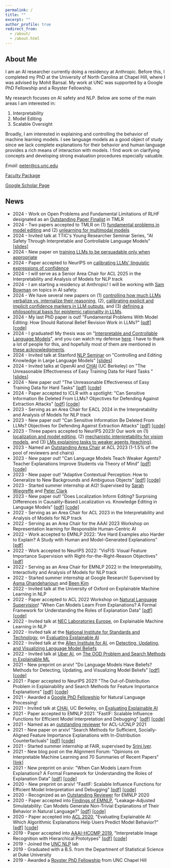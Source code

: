 ```yaml
---
permalink: /
title: ""
excerpt: ""
author_profile: true
redirect_from: 
  - /about/
  - /about.html
---
```


<!---
<p align="center">
  <img src="https://github.com/peterbhase/peterbhase.github.io/blob/master/images/s2.jpg?raw=True" alt="Photo" style="width: 300px;"/> 
</p>
-->

## About Me

I am an AI researcher currently doing a residency at Anthropic. Before this, I completed my PhD at the University of North Carolina at Chapel Hill, where I was advised by Mohit Bansal. My work at UNC was supported by a Google PhD Fellowship and a Royster Fellowship.

My research focuses on AI safety and NLP. Below are some of the main areas I am interested in:
1. Interpretability
2. Model Editing
3. Scalable Oversight

Broadly, I am interested in explaining and controlling the behavior of machine learning models. I see language models as a good object of study since we lack complete explanations for their behavior and human language provides a rich means of interaction with models. I find work on clarifying concepts and developing strong evaluation procedures especially valuable.

*Email:* peter@cs.unc.edu

[Faculty Package](https://peterbhase.github.io/files/faculty_package.pdf)

[Google Scholar Page](https://scholar.google.com/citations?user=FO90FgMAAAAJ&hl=en)

## News
* 2024 - Work on Open Problems and Fundamental Limitations of RLHF designated as an [Outstanding Paper Finalist](https://x.com/TmlrOrg/status/1869867719937401064) in TMLR
* 2024 - Two papers accepted to TMLR on (1) [fundamental problems in model editing](https://arxiv.org/pdf/2406.19354) and (2) [unlearning for multimodal models](https://openreview.net/pdf?id=YcnjgKbZQS)
* 2024 - Invited talk at TTIC's Young Researcher Seminar Series, "AI Safety Through Interpretable and Controllable Language Models" [[slides]](https://peterbhase.github.io/files/TTIC-talk.pdf)
* 2024 - New paper on [training LLMs to be persuadable only when appropriate](https://arxiv.org/pdf/2410.14596)
* 2024 - Paper accepted to NeurIPS on [calibrating LLMs' linguistic expressions of confidence](https://arxiv.org/pdf/2405.21028)
* 2024 - I will serve as a Senior Area Chair for ACL 2025 in the Interpretability and Analysis of Models for NLP track  
* 2024 - I am starting a residency at Anthropic! I will be working with [Sam Bowman](https://cims.nyu.edu/~sbowman/) on topics in AI safety. 
* 2024 - We have several new papers on (1) [controlling how much LLMs verbalize vs. internalize their reasoning](https://arxiv.org/pdf/2407.14414), (2), [calibrating explicit and implicit confidence markers in LLM outputs](https://arxiv.org/pdf/2405.21028), and (3) [defining a philosophical basis for epistemic rationality in LLMs](https://arxiv.org/pdf/2406.03442). 
* 2024 - My last PhD paper is out! "Fundamental Problems With Model Editing: How Should Rational Belief Revision Work in LLMs?" [[pdf]](https://arxiv.org/pdf/2406.19354) [[code]](https://github.com/peterbhase/LLM-belief-revision)
* 2024 - I graduated! My thesis was on "[Interpretable and Controllable Language Models](https://peterbhase.github.io/files/hase_thesis.pdf)", and you can watch my defense [here](https://www.youtube.com/watch?v=e0kIoAMqAEg&feature=youtu.be). I have to thank a lot of people for this, and hopefully most of them are mentioned in [these acknowledgments](https://peterbhase.github.io/files/hase_thesis.pdf#page=3). 
* 2024 - Invited talk at Stanford [NLP Seminar](https://nlp.stanford.edu/seminar/) on "Controlling and Editing Knowledge in Large Language Models" [[slides]](https://peterbhase.github.io/files/Stanford_Talk.pdf)  
* 2024 - Invited talks at OpenAI and [CHAI](https://humancompatible.ai/) (UC Berkeley) on "The Unreasonable Effectiveness of Easy Training Data for Hard Tasks
" [[slides]](https://peterbhase.github.io/files/CHAI_Presentation.pdf)  
* 2024 - New paper out! "The Unreasonable Effectiveness of Easy Training Data for Hard Tasks" [[pdf]](https://arxiv.org/pdf/2401.06751.pdf) [[code]](https://github.com/allenai/easy-to-hard-generalization)
* 2024 - Paper accepted to ICLR with a spotlight: "Can Sensitive Information Be Deleted From LLMs? Objectives for Defending Against Extraction Attacks" [[pdf]](https://arxiv.org/pdf/2309.17410.pdf) [[code]](https://github.com/Vaidehi99/InfoDeletionAttacks)  
* 2023 - Serving as an Area Chair for EACL 2024 in the Interpretability and Analysis of Models for NLP track 
* 2023 - New paper out! "Can Sensitive Information Be Deleted From LLMs? Objectives for Defending Against Extraction Attacks" [[pdf]](https://arxiv.org/pdf/2309.17410.pdf) [[code]](https://github.com/Vaidehi99/InfoDeletionAttacks)  
* 2023 - Three papers accepted to NeurIPS 2023! Our work on (1) [localization and model editing](https://arxiv.org/pdf/2301.04213.pdf), (2) [mechanistic interpretability for vision models](https://arxiv.org/pdf/2306.05963.pdf), and (3) [LMs explaining tasks to weaker agents (teaching)](https://arxiv.org/pdf/2306.09299.pdf).
* 2023 - Named an [Outstanding Area Chair](https://2023.aclweb.org/program/best_reviewers/) at ACL 2023 (1-1.5% of the pool of reviewers and chairs)   
* 2023 - New paper out! "Can Language Models Teach Weaker Agents? Teacher Explanations Improve Students via Theory of Mind" [[pdf]](https://arxiv.org/pdf/2306.09299.pdf) [[code]](https://github.com/swarnaHub/ExplanationIntervention)
* 2023 - New paper out! "Adaptive Contextual Perception: How to Generalize to New Backgrounds and Ambiguous Objects" [[pdf]](https://arxiv.org/pdf/2306.05963.pdf) [[code]](https://github.com/zfying/AdaptiveContext)  
* 2023 - Started summer internship at AI2! Supervised by [Sarah Wiegreffe](https://sarahwie.github.io/) and [Peter Clark](https://allenai.org/team/peterc)  
* 2023 - New paper out! "Does Localization Inform Editing? Surprising Differences in
Causality-Based Localization vs. Knowledge Editing in Language Models" [[pdf]](https://arxiv.org/pdf/2301.04213.pdf) [[code]](https://github.com/google/belief-localization)  
* 2022 - Serving as an Area Chair for ACL 2023 in the Interpretability and Analysis of Models for NLP track  
* 2022 - Serving as an Area Chair for the AAAI 2023 Workshop on Representation learning for Responsible Human-Centric AI
* 2022 - Work accepted to EMNLP 2022: "Are Hard Examples also Harder to Explain? A Study with Human and Model-Generated Explanations" [[pdf]](https://arxiv.org/pdf/2211.07517.pdf)  
* 2022 - Work accepted to NeurIPS 2022: "VisFIS: Visual Feature Importance Supervision with Right-for-the-Right-Reason Objectives" [[pdf]](https://arxiv.org/pdf/2206.11212.pdf)  
* 2022 - Serving as an Area Chair for EMNLP 2022 in the Interpretability, Interactivity and Analysis of Models for NLP track
* 2022 - Started summer internship at Google Research! Supervised by [Asma Ghandeharioun](https://web.media.mit.edu/~asma_gh/) and [Been Kim](https://beenkim.github.io/)
* 2022 - Invited talk at the University of Oxford on Explainable Machine Learning in NLP
* 2022 - Paper accepted to ACL 2022 Workshop on [Natural Language Supervision](https://sites.google.com/princeton.edu/nl-supervision)! "When Can Models Learn From Explanations? A Formal Framework for Understanding the Roles of Explanation Data" [[pdf]](https://peterbhase.github.io/files/when-expl-help-LNLS-ACL2022.pdf) [[code]](https://github.com/peterbhase/ExplanationRoles)
* 2022 - Invited talk at [NEC Laboratories Europe](https://www.neclab.eu/), on Explainable Machine Learning in NLP
* 2022 - Invited talk at the [National Institute for Standards and Technology](https://www.nist.gov/), on [Evaluating Explainable AI](https://arxiv.org/abs/2005.01831)
* 2022 - Invited talk at the [Allen Institute for AI](https://allenai.org/), on [Detecting, Updating, and Visualizing Language Model Beliefs](https://arxiv.org/abs/2111.13654)
* 2022 - Invited talk at [Uber AI](https://www.uber.com/us/en/uberai/), on [The OOD Problem and Search Methods in Explainable ML](https://arxiv.org/abs/2106.00786)
* 2021 - New preprint on arxiv! "Do Language Models Have Beliefs? Methods for Detecting, Updating, and Visualizing Model Beliefs" [[pdf]](https://arxiv.org/abs/2111.13654) [[code]](https://github.com/peterbhase/SLAG-Belief-Updating)
* 2021 - Paper accepted to NeurIPS 2021! "The Out-of-Distribution Problem in Explainability and Search Methods for Feature Importance Explanations" [[pdf]](https://arxiv.org/abs/2106.00786) [[code]](https://github.com/peterbhase/ExplanationSearch)
* 2021 - Awarded a [Google PhD Fellowship](https://research.google/outreach/phd-fellowship/) for Natural Language Processing! 
* 2021 - Invited talk at [CHAI](https://humancompatible.ai/), UC Berkeley, on [Evaluating Explainable AI](https://arxiv.org/abs/2005.01831)
* 2021 - Paper accepted to EMNLP 2021: "FastIF: Scalable Influence Functions for Efficient Model Interpretation and Debugging" [[pdf]](https://arxiv.org/abs/2012.15781) [[code]](https://github.com/salesforce/fast-influence-functions)
* 2021 - Named as an [outstanding reviewer](https://2021.aclweb.org/blog/reviewer-list/) for ACL-IJCNLP 2021
* 2021 - New paper on arxiv! "Search Methods for Sufficient, Socially-Aligned Feature Importance Explanations with In-Distribution Counterfactuals" [[pdf]](https://arxiv.org/abs/2106.00786) [[code]](https://github.com/peterbhase/ExplanationSearch)
* 2021 - Started summer internship at FAIR, supervised by [Srini Iyer](http://sriniiyer.github.io/). 
* 2021 - New blog post on the Alignment Forum: "Opinions on Interpretable Machine Learning and 70 Summaries of Recent Papers" [[link]](https://www.alignmentforum.org/posts/GEPX7jgLMB8vR2qaK/opinions-on-interpretable-machine-learning-and-70-summaries)
* 2021 - New preprint on arxiv: "When Can Models Learn From Explanations? A Formal Framework for Understanding the Roles of Explanation Data" [[pdf]](https://arxiv.org/abs/2102.02201) [[code]](https://github.com/peterbhase/ExplanationRoles)
* 2020 - New preprint on arxiv! "FastIF: Scalable Influence Functions for Efficient Model Interpretation and Debugging" [[pdf]](https://arxiv.org/abs/2012.15781) [[code]](https://github.com/salesforce/fast-influence-functions)
* 2020 - Recognized as an [Outstanding Reviewer](https://www.aclweb.org/anthology/2020.emnlp-main.0.pdf#page=29) for EMNLP 2020
* 2020 - Paper accepted into [Findings of EMNLP](https://2020.emnlp.org/), "Leakage-Adjusted Simulatability: Can Models Generate Non-Trivial Explanations of Their Behavior in Natural Language?" [[pdf]](https://arxiv.org/abs/2010.04119) [[code]](https://github.com/peterbhase/LAS-NL-Explanations)
* 2020 - Paper accepted into [ACL 2020](https://acl2020.org/), "Evaluating Explainable AI: Which Algorithmic Explanations Help Users Predict Model Behavior?"  [[pdf]](https://arxiv.org/abs/2005.01831) [[code]](https://github.com/peterbhase/InterpretableNLP-ACL2020)
* 2019 - Paper accepted into [AAAI-HCOMP 2019](https://www.humancomputation.com/), "Interpretable Image Recognition with Hierarchical Prototypes" [[pdf]](https://arxiv.org/abs/1906.10651) [[code]](https://github.com/peterbhase/interpretable-image)
* 2019 - Joined the [UNC NLP](https://nlp.cs.unc.edu/) lab
* 2019 - Graduated with a B.S. from the Department of Statistical Science at Duke University
* 2019 - Awarded a [Royster PhD Fellowship](https://gradschool.unc.edu/funding/gradschool/royster/membership.html) from UNC Chapel Hill

